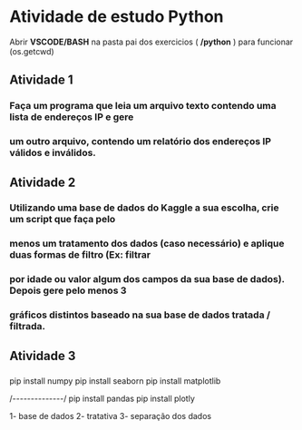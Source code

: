 # Atividade de estudo **Python**

Abrir **VSCODE/BASH** na pasta pai dos exercicios ( **/python** ) para funcionar (os.getcwd)


## **Atividade 1**
### Faça um programa que leia um arquivo texto contendo uma lista de endereços IP e gere
### um outro arquivo, contendo um relatório dos endereços IP válidos e inválidos.

## **Atividade 2**
### Utilizando uma base de dados do Kaggle a sua escolha, crie um script que faça pelo
### menos um tratamento dos dados (caso necessário) e aplique duas formas de filtro (Ex: filtrar
### por idade ou valor algum dos campos da sua base de dados). Depois gere pelo menos 3
### gráficos distintos baseado na sua base de dados tratada / filtrada.

## **Atividade 3**
###







pip install numpy
pip install seaborn
pip install matplotlib

/*--------------*/
pip install pandas
pip install plotly 

1- base de dados
2- tratativa
3- separação dos dados
